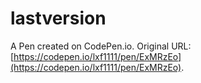 # lastversion

A Pen created on CodePen.io. Original URL: [https://codepen.io/lxf1111/pen/ExMRzEo](https://codepen.io/lxf1111/pen/ExMRzEo).

